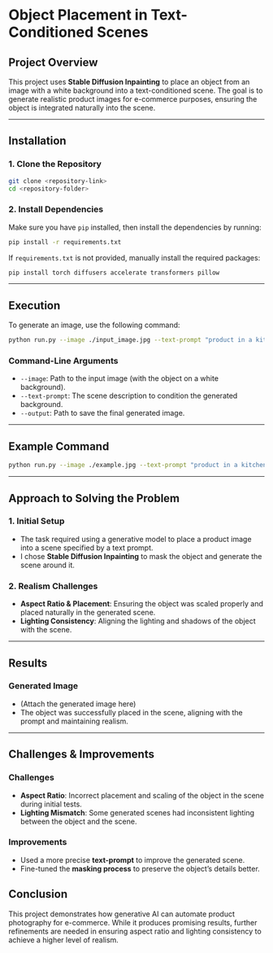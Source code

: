 # Object Placement in Text-Conditioned Scenes

## Project Overview

This project uses **Stable Diffusion Inpainting** to place an object from an image with a white background into a text-conditioned scene. The goal is to generate realistic product images for e-commerce purposes, ensuring the object is integrated naturally into the scene.

---

## Installation

### 1. Clone the Repository
```bash
git clone <repository-link>
cd <repository-folder>
```

### 2. Install Dependencies

Make sure you have `pip` installed, then install the dependencies by running:

```bash
pip install -r requirements.txt
```

If `requirements.txt` is not provided, manually install the required packages:

```bash
pip install torch diffusers accelerate transformers pillow
```

---

## Execution

To generate an image, use the following command:

```bash
python run.py --image ./input_image.jpg --text-prompt "product in a kitchen used in meal preparation" --output ./generated.png
```

### Command-Line Arguments
- `--image`: Path to the input image (with the object on a white background).
- `--text-prompt`: The scene description to condition the generated background.
- `--output`: Path to save the final generated image.

---

## Example Command

```bash
python run.py --image ./example.jpg --text-prompt "product in a kitchen used in meal preparation" --output ./generated.png
```

---

## Approach to Solving the Problem

### 1. Initial Setup
- The task required using a generative model to place a product image into a scene specified by a text prompt.
- I chose **Stable Diffusion Inpainting** to mask the object and generate the scene around it.

### 2. Realism Challenges
- **Aspect Ratio & Placement**: Ensuring the object was scaled properly and placed naturally in the generated scene.
- **Lighting Consistency**: Aligning the lighting and shadows of the object with the scene.

---

## Results

### Generated Image

- (Attach the generated image here)
- The object was successfully placed in the scene, aligning with the prompt and maintaining realism.

---

## Challenges & Improvements

### Challenges
- **Aspect Ratio**: Incorrect placement and scaling of the object in the scene during initial tests.
- **Lighting Mismatch**: Some generated scenes had inconsistent lighting between the object and the scene.

### Improvements
- Used a more precise **text-prompt** to improve the generated scene.
- Fine-tuned the **masking process** to preserve the object’s details better.



## Conclusion

This project demonstrates how generative AI can automate product photography for e-commerce. While it produces promising results, further refinements are needed in ensuring aspect ratio and lighting consistency to achieve a higher level of realism.
```
